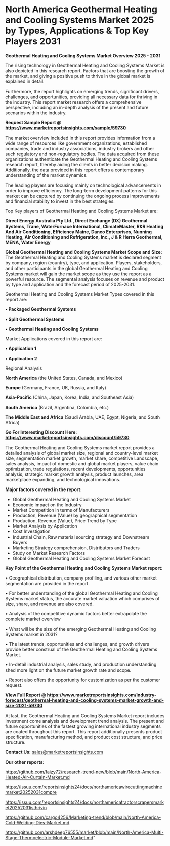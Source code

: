# North America Geothermal Heating and Cooling Systems Market 2025 by Types, Applications & Top Key Players 2031

<Strong> Geothermal Heating and Cooling Systems Market Overview 2025 - 2031</strong>

The rising technology in Geothermal Heating and Cooling Systems Market is also depicted in this research report. Factors that are boosting the growth of the market, and giving a positive push to thrive in the global market is explained in detail.

Furthermore, the report highlights on emerging trends, significant drivers, challenges, and opportunities, providing all necessary data for thriving in the industry. This report market research offers a comprehensive perspective, including an in-depth analysis of the present and future scenarios within the industry.

<strong>Request Sample Report @ <a href=https://www.marketreportsinsights.com/sample/59730>https://www.marketreportsinsights.com/sample/59730</a></strong>

The market overview included in this report provides information from a wide range of resources like government organizations, established companies, trade and industry associations, industry brokers and other such regulatory and non-regulatory bodies. The data acquired from these organizations authenticate the Geothermal Heating and Cooling Systems research report, thereby aiding the clients in better decision making. Additionally, the data provided in this report offers a contemporary understanding of the market dynamics.

The leading players are focusing mainly on technological advancements in order to improve efficiency. The long-term development patterns for this market can be captured by continuing the ongoing process improvements and financial stability to invest in the best strategies.

Top Key players of Geothermal Heating and Cooling Systems Market are:

<strong>Direct Energy Australia Pty Ltd., Direct Exchange (DX) Geothermal Systems, Trane, WaterFurnace International, ClimateMaster, R&R Heating And Air Conditioning, Efficiency Maine, Danco Enterprises, Nunning Heating, Air Conditioning and Refrigeration, Inc., J & R Herra Geothermal, MENA, Water Energy</strong>

<strong><b>Global Geothermal Heating and Cooling Systems Market Scope and Size:</b></strong>
The Geothermal Heating and Cooling Systems market is declared segment by company, region (country), type, and application. Players, stakeholders, and other participants in the global Geothermal Heating and Cooling Systems market will gain the market scope as they use the report as a powerful resource. The segmental analysis focuses on revenue and product by type and application and the forecast period of 2025-2031.

Geothermal Heating and Cooling Systems Market Types covered in this report are:

<strong>• Packaged Geothermal Systems

• Split Geothermal Systems

• Geothermal Heating and Cooling Systems</strong>

Market Applications covered in this report are:

<strong>• Application 1

• Application 2</strong> 

Regional Analysis

<strong>North America</strong> (the United States, Canada, and Mexico)

<strong>Europe</strong> (Germany, France, UK, Russia, and Italy)

<strong>Asia-Pacific</strong> (China, Japan, Korea, India, and Southeast Asia)

<strong>South America</strong> (Brazil, Argentina, Colombia, etc.)

<strong>The Middle East and Africa</strong> (Saudi Arabia, UAE, Egypt, Nigeria, and South Africa)

<strong>Go For Interesting Discount Here: <a href=https://www.marketreportsinsights.com/discount/59730>https://www.marketreportsinsights.com/discount/59730</a></strong>

The Geothermal Heating and Cooling Systems market report provides a detailed analysis of global market size, regional and country-level market size, segmentation market growth, market share, competitive Landscape, sales analysis, impact of domestic and global market players, value chain optimization, trade regulations, recent developments, opportunities analysis, strategic market growth analysis, product launches, area marketplace expanding, and technological innovations.

<strong><b>Major factors covered in the report:</b></strong>
<ul>
  <li>Global Geothermal Heating and Cooling Systems Market </li>
  <li>Economic Impact on the Industry</li>
  <li>Market Competition in terms of Manufacturers</li>
  <li>Production, Revenue (Value) by geographical segmentation</li>
  <li>Production, Revenue (Value), Price Trend by Type</li>
  <li>Market Analysis by Application</li>
  <li>Cost Investigation</li>
  <li>Industrial Chain, Raw material sourcing strategy and Downstream Buyers</li>
  <li>Marketing Strategy comprehension, Distributors and Traders</li>
  <li>Study on Market Research Factors</li>
  <li>Global Geothermal Heating and Cooling Systems Market Forecast</li>
</ul>

<strong><b>Key Point of the Geothermal Heating and Cooling Systems Market report:</b></strong>

• Geographical distribution, company profiling, and various other market segmentation are provided in the report.

• For better understanding of the global Geothermal Heating and Cooling Systems market status, the accurate market valuation which comprises of size, share, and revenue are also covered.

• Analysis of the competitive dynamic factors better extrapolate the complete market overview

• What will be the size of the emerging Geothermal Heating and Cooling Systems market in 2031?

• The latest trends, opportunities and challenges, and growth drivers provide better construal of the Geothermal Heating and Cooling Systems Market.

• In-detail industrial analysis, sales study, and production understanding shed more light on the future market growth rate and scope.

• Report also offers the opportunity for customization as per the customer request.

<strong><b>View Full Report @ <a href=https://www.marketreportsinsights.com/industry-forecast/geothermal-heating-and-cooling-systems-market-growth-and-size-2021-59730>https://www.marketreportsinsights.com/industry-forecast/geothermal-heating-and-cooling-systems-market-growth-and-size-2021-59730</a></b></strong>


At last, the Geothermal Heating and Cooling Systems Market report includes investment come analysis and development trend analysis. The present and future opportunities of the fastest growing international industry segments are coated throughout this report. This report additionally presents product specification, manufacturing method, and product cost structure, and price structure.

<strong>Contact Us:</strong>
sales@marketreportsinsights.com

<strong>Our other reports:</strong>

<a href=https://github.com/faizy72/research-trend-new/blob/main/North-America-Heated-Air-Curtain-Market.md>https://github.com/faizy72/research-trend-new/blob/main/North-America-Heated-Air-Curtain-Market.md</a>

<a href=https://issuu.com/reportsinsights24/docs/northamericawirecuttingmachinemarket20252031compre>https://issuu.com/reportsinsights24/docs/northamericawirecuttingmachinemarket20252031compre</a>

<a href=https://issuu.com/reportsinsights24/docs/northamericatractorscrapersmarket20252031isthrivin>https://issuu.com/reportsinsights24/docs/northamericatractorscrapersmarket20252031isthrivin</a>

<a href=https://github.com/cargo4256/Marketing-trend/blob/main/North-America-Cold-Welding-Dies-Market.md>https://github.com/cargo4256/Marketing-trend/blob/main/North-America-Cold-Welding-Dies-Market.md</a>

<a href=https://github.com/arshdeep76555/market/blob/main/North-America-Multi-Stage-Thermoelectric-Module-Market.md>https://github.com/arshdeep76555/market/blob/main/North-America-Multi-Stage-Thermoelectric-Module-Market.md</a>"
